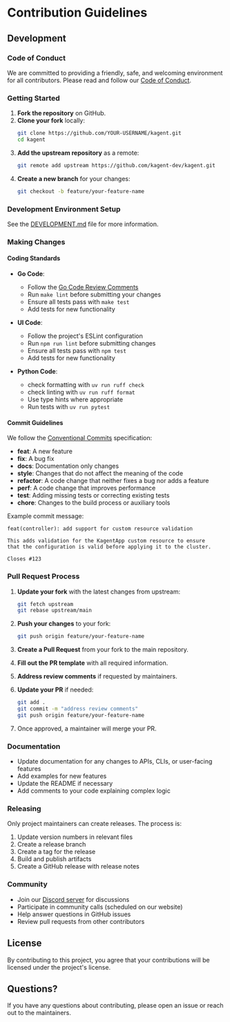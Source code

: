 # Contribution Guidelines

## Development

### Code of Conduct

We are committed to providing a friendly, safe, and welcoming environment for all contributors. Please read and follow our [Code of Conduct](CODE_OF_CONDUCT.md).

### Getting Started

1. **Fork the repository** on GitHub.
2. **Clone your fork** locally:
   ```bash
   git clone https://github.com/YOUR-USERNAME/kagent.git
   cd kagent
   ```
3. **Add the upstream repository** as a remote:
   ```bash
   git remote add upstream https://github.com/kagent-dev/kagent.git
   ```
4. **Create a new branch** for your changes:
   ```bash
   git checkout -b feature/your-feature-name
   ```

### Development Environment Setup

See the [DEVELOPMENT.md](DEVELOPMENT.md) file for more information.

### Making Changes

#### Coding Standards

- **Go Code**:
  - Follow the [Go Code Review Comments](https://github.com/golang/go/wiki/CodeReviewComments)
  - Run `make lint` before submitting your changes
  - Ensure all tests pass with `make test`
  - Add tests for new functionality

- **UI Code**:
  - Follow the project's ESLint configuration
  - Run `npm run lint` before submitting changes
  - Ensure all tests pass with `npm test`
  - Add tests for new functionality

- **Python Code**:
  - check formatting with `uv run ruff check`
  - check linting with `uv run ruff format`
  - Use type hints where appropriate
  - Run tests with `uv run pytest`

#### Commit Guidelines

We follow the [Conventional Commits](https://www.conventionalcommits.org/) specification:

- **feat**: A new feature
- **fix**: A bug fix
- **docs**: Documentation only changes
- **style**: Changes that do not affect the meaning of the code
- **refactor**: A code change that neither fixes a bug nor adds a feature
- **perf**: A code change that improves performance
- **test**: Adding missing tests or correcting existing tests
- **chore**: Changes to the build process or auxiliary tools

Example commit message:
```
feat(controller): add support for custom resource validation

This adds validation for the KagentApp custom resource to ensure
that the configuration is valid before applying it to the cluster.

Closes #123
```

### Pull Request Process

1. **Update your fork** with the latest changes from upstream:
   ```bash
   git fetch upstream
   git rebase upstream/main
   ```

2. **Push your changes** to your fork:
   ```bash
   git push origin feature/your-feature-name
   ```

3. **Create a Pull Request** from your fork to the main repository.

4. **Fill out the PR template** with all required information.

5. **Address review comments** if requested by maintainers.

6. **Update your PR** if needed:
   ```bash
   git add .
   git commit -m "address review comments"
   git push origin feature/your-feature-name
   ```

7. Once approved, a maintainer will merge your PR.


### Documentation

- Update documentation for any changes to APIs, CLIs, or user-facing features
- Add examples for new features
- Update the README if necessary
- Add comments to your code explaining complex logic

### Releasing

Only project maintainers can create releases. The process is:

1. Update version numbers in relevant files
2. Create a release branch
3. Create a tag for the release
4. Build and publish artifacts
5. Create a GitHub release with release notes

### Community

- Join our [Discord server](https://discord.gg/kagent) for discussions
- Participate in community calls (scheduled on our website)
- Help answer questions in GitHub issues
- Review pull requests from other contributors

## License

By contributing to this project, you agree that your contributions will be licensed under the project's license.

## Questions?

If you have any questions about contributing, please open an issue or reach out to the maintainers.
